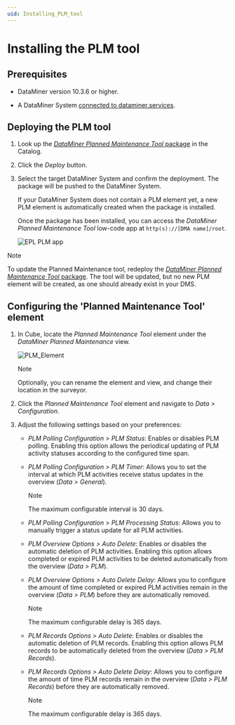 ```yaml
---
uid: Installing_PLM_tool
---
```


# Installing the PLM tool

## Prerequisites

- DataMiner version 10.3.6 or higher.

- A DataMiner System [connected to dataminer.services](xref:Connecting_your_DataMiner_System_to_the_cloud).

## Deploying the PLM tool

1. Look up the [*DataMiner Planned Maintenance Tool* package](https://catalog.dataminer.services/details/package/6010) in the Catalog.

1. Click the *Deploy* button.

1. Select the target DataMiner System and confirm the deployment. The package will be pushed to the DataMiner System.

   If your DataMiner System does not contain a PLM element yet, a new PLM element is automatically created when the package is installed.

   Once the package has been installed, you can access the *DataMiner Planned Maintenance Tool* low-code app at `http(s)://[DMA name]/root`.

   ![EPL PLM app](~/dataminer/images/EPM_PLM_app.png)

> [!NOTE]
> To update the Planned Maintenance tool, redeploy the [*DataMiner Planned Maintenance Tool* package](https://catalog.dataminer.services/details/package/6010). The tool will be updated, but no new PLM element will be created, as one should already exist in your DMS.

## Configuring the 'Planned Maintenance Tool' element

1. In Cube, locate the *Planned Maintenance Tool* element under the *DataMiner Planned Maintenance* view.

   ![PLM_Element](~/dataminer/images/PLM_Element.png)

   > [!NOTE]
   > Optionally, you can rename the element and view, and change their location in the surveyor.

1. Click the *Planned Maintenance Tool* element and navigate to *Data > Configuration*.

1. Adjust the following settings based on your preferences:

   - *PLM Polling Configuration > PLM Status*: Enables or disables PLM polling. Enabling this option allows the periodical updating of PLM activity statuses according to the configured time span.

   - *PLM Polling Configuration > PLM Timer*: Allows you to set the interval at which PLM activities receive status updates in the overview (*Data > General*).

     > [!NOTE]
     > The maximum configurable interval is 30 days.

   - *PLM Polling Configuration > PLM Processing Status*: Allows you to manually trigger a status update for all PLM activities.

   - *PLM Overview Options > Auto Delete*: Enables or disables the automatic deletion of PLM activities. Enabling this option allows completed or expired PLM activities to be deleted automatically from the overview (*Data > PLM*).

   - *PLM Overview Options > Auto Delete Delay*: Allows you to configure the amount of time completed or expired PLM activities remain in the overview (*Data > PLM*) before they are automatically removed.

     > [!NOTE]
     > The maximum configurable delay is 365 days.

   - *PLM Records Options > Auto Delete*: Enables or disables the automatic deletion of PLM records. Enabling this option allows PLM records to be automatically deleted from the overview (*Data > PLM Records*).

   - *PLM Records Options > Auto Delete Delay*: Allows you to configure the amount of time PLM records remain in the overview (*Data > PLM Records*) before they are automatically removed.

     > [!NOTE]
     > The maximum configurable delay is 365 days.
